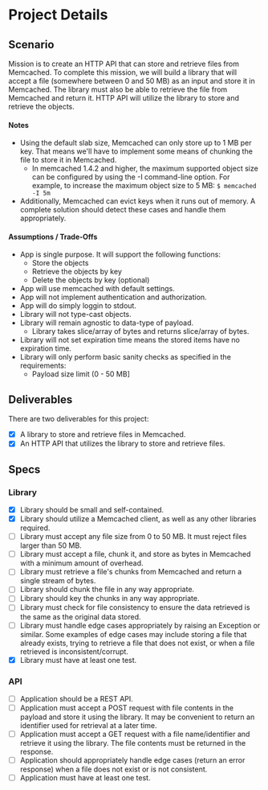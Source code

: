 # Project Details

## Scenario

Mission is to create an HTTP API that can store and retrieve files from Memcached. To complete this mission, we will
build a library that will accept a file (somewhere between 0 and 50 MB) as an input and store it in Memcached. The
library must also be able to retrieve the file from Memcached and return it. HTTP API will utilize the library to store
and retrieve the objects.

#### Notes

- Using the default slab size, Memcached can only store up to 1 MB per key. That means we'll have to implement some
  means of chunking the file to store it in Memcached.
    - In memcached 1.4.2 and higher, the maximum supported object size can be configured by using the -I command-line
      option. For example, to increase the maximum object size to 5 MB: `$ memcached -I 5m`
- Additionally, Memcached can evict keys when it runs out of memory. A complete solution should detect these cases and
  handle them appropriately.

#### Assumptions / Trade-Offs

- App is single purpose. It will support the following functions:
  - Store the objects
  - Retrieve the objects by key
  - Delete the objects by key (optional)
- App will use memcached with default settings.
- App will not implement authentication and authorization.
- App will do simply loggin to stdout.
- Library will not type-cast objects.
- Library will remain agnostic to data-type of payload.
    - Library takes slice/array of bytes and returns slice/array of bytes.
- Library will not set expiration time means the stored items have no expiration time.
- Library will only perform basic sanity checks as specified in the requirements:
    - Payload size limit (0 - 50 MB]

## Deliverables

There are two deliverables for this project:

- [x] A library to store and retrieve files in Memcached.
- [x] An HTTP API that utilizes the library to store and retrieve files.

## Specs

### Library

- [x] Library should be small and self-contained.
- [x] Library should utilize a Memcached client, as well as any other libraries required.
- [ ] Library must accept any file size from 0 to 50 MB. It must reject files larger than 50 MB.
- [ ] Library must accept a file, chunk it, and store as bytes in Memcached with a minimum amount of overhead.
- [ ] Library must retrieve a file's chunks from Memcached and return a single stream of bytes.
- [ ] Library should chunk the file in any way appropriate.
- [ ] Library should key the chunks in any way appropriate.
- [ ] Library must check for file consistency to ensure the data retrieved is the same as the original data stored.
- [ ] Library must handle edge cases appropriately by raising an Exception or similar. Some examples of edge cases may
  include storing a file that already exists, trying to retrieve a file that does not exist, or when a file retrieved is
  inconsistent/corrupt.
- [x] Library must have at least one test.

### API

- [ ] Application should be a REST API.
- [ ] Application must accept a POST request with file contents in the payload and store it using the library. It may be
  convenient to return an identifier used for retrieval at a later time.
- [ ] Application must accept a GET request with a file name/identifier and retrieve it using the library. The file
  contents must be returned in the response.
- [ ] Application should appropriately handle edge cases (return an error response) when a file does not exist or is not
  consistent.
- [ ] Application must have at least one test.

